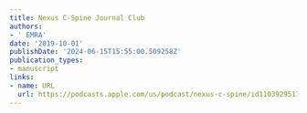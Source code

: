 ```yaml
---
title: Nexus C-Spine Journal Club
authors:
- ' EMRA'
date: '2019-10-01'
publishDate: '2024-06-15T15:55:00.509258Z'
publication_types:
- manuscript
links:
- name: URL
  url: https://podcasts.apple.com/us/podcast/nexus-c-spine/id1103929517?i=1000451898430
---
```

